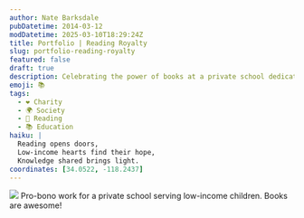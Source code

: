 ```yaml
---
author: Nate Barksdale
pubDatetime: 2014-03-12
modDatetime: 2025-03-10T18:29:24Z
title: Portfolio | Reading Royalty
slug: portfolio-reading-royalty
featured: false
draft: true
description: Celebrating the power of books at a private school dedicated to low-income children. "Books are awesome!"
emoji: 📚
tags:
  - ❤️ Charity
  - 🌍 Society
  - 📖 Reading
  - 📚 Education
haiku: |
  Reading opens doors,  
  Low-income hearts find their hope,  
  Knowledge shared brings light.
coordinates: [34.0522, -118.2437]
---
```


![](https://www.natebarksdale.com/wp-content/uploads/2014/03/portfolio-reading-royalty.jpg) Pro-bono work for a private school serving low-income children. Books are awesome!

